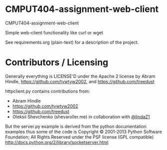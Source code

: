 CMPUT404-assignment-web-client
==============================

CMPUT404-assignment-web-client

Simple web-client functionality like curl or wget

See requirements.org (plain-text) for a description of the project.

Contributors / Licensing
========================

Generally everything is LICENSE'D under the Apache 2 license by Abram Hindle, 
https://github.com/tywtyw2002, and https://github.com/treedust

httpclient.py contains contributions from:

* Abram Hindle
* https://github.com/tywtyw2002
* https://github.com/treedust
* Oleksii Shevchenko (shevaroller.me) in collaboration with [@lindaZ1](https://github.com/lindaZ1/CMPUT404-assignment-webserver)

But the server.py example is derived from the python documentation
examples thus some of the code is Copyright © 2001-2013 Python
Software Foundation; All Rights Reserved under the PSF license (GPL
compatible) http://docs.python.org/2/library/socketserver.html

